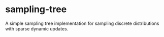 # sampling-tree
A simple sampling tree implementation for sampling discrete distributions with sparse dynamic updates.
